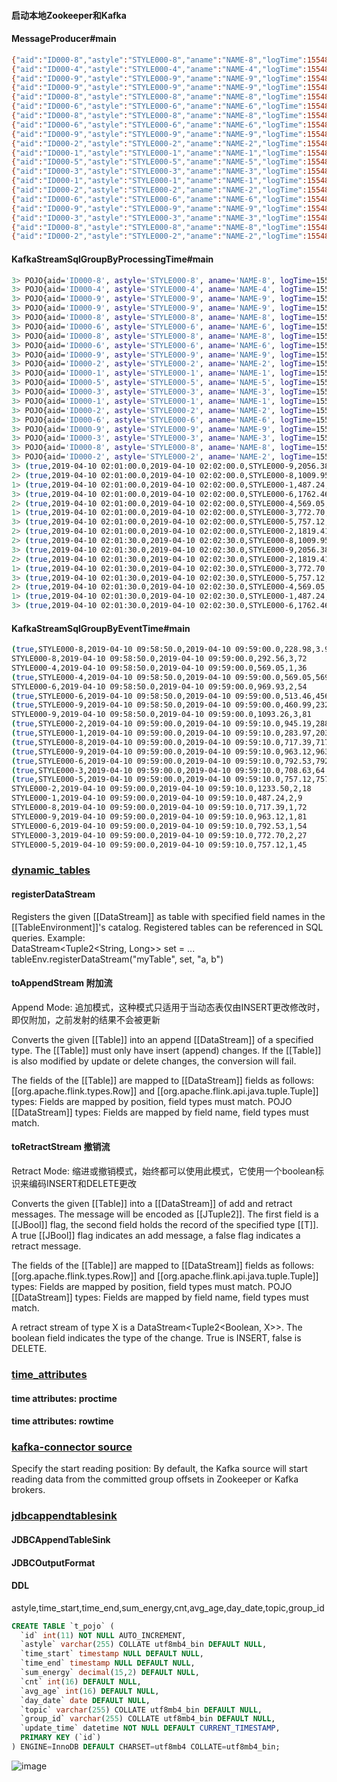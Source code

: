 #### 启动本地Zookeeper和Kafka

#### MessageProducer#main

```bash
{"aid":"ID000-8","astyle":"STYLE000-8","aname":"NAME-8","logTime":1554861531221,"energy":3.92,"age":72}
{"aid":"ID000-4","astyle":"STYLE000-4","aname":"NAME-4","logTime":1554861532524,"energy":569.05,"age":36}
{"aid":"ID000-9","astyle":"STYLE000-9","aname":"NAME-9","logTime":1554861533526,"energy":399.86,"age":81}
{"aid":"ID000-9","astyle":"STYLE000-9","aname":"NAME-9","logTime":1554861534528,"energy":460.99,"age":81}
{"aid":"ID000-8","astyle":"STYLE000-8","aname":"NAME-8","logTime":1554861535532,"energy":228.98,"age":72}
{"aid":"ID000-6","astyle":"STYLE000-6","aname":"NAME-6","logTime":1554861536535,"energy":513.46,"age":54}
{"aid":"ID000-8","astyle":"STYLE000-8","aname":"NAME-8","logTime":1554861537539,"energy":59.66,"age":72}
{"aid":"ID000-6","astyle":"STYLE000-6","aname":"NAME-6","logTime":1554861538544,"energy":456.47,"age":54}
{"aid":"ID000-9","astyle":"STYLE000-9","aname":"NAME-9","logTime":1554861539549,"energy":232.41,"age":81}
{"aid":"ID000-2","astyle":"STYLE000-2","aname":"NAME-2","logTime":1554861540555,"energy":945.19,"age":18}
{"aid":"ID000-1","astyle":"STYLE000-1","aname":"NAME-1","logTime":1554861541559,"energy":283.97,"age":9}
{"aid":"ID000-5","astyle":"STYLE000-5","aname":"NAME-5","logTime":1554861542561,"energy":757.12,"age":45}
{"aid":"ID000-3","astyle":"STYLE000-3","aname":"NAME-3","logTime":1554861543566,"energy":64.07,"age":27}
{"aid":"ID000-1","astyle":"STYLE000-1","aname":"NAME-1","logTime":1554861544570,"energy":203.27,"age":9}
{"aid":"ID000-2","astyle":"STYLE000-2","aname":"NAME-2","logTime":1554861545573,"energy":288.31,"age":18}
{"aid":"ID000-6","astyle":"STYLE000-6","aname":"NAME-6","logTime":1554861546575,"energy":792.53,"age":54}
{"aid":"ID000-9","astyle":"STYLE000-9","aname":"NAME-9","logTime":1554861547581,"energy":963.12,"age":81}
{"aid":"ID000-3","astyle":"STYLE000-3","aname":"NAME-3","logTime":1554861548583,"energy":708.63,"age":27}
{"aid":"ID000-8","astyle":"STYLE000-8","aname":"NAME-8","logTime":1554861549589,"energy":717.39,"age":72}
{"aid":"ID000-2","astyle":"STYLE000-2","aname":"NAME-2","logTime":1554861550594,"energy":585.91,"age":18}
```

#### KafkaStreamSqlGroupByProcessingTime#main

```bash
3> POJO{aid='ID000-8', astyle='STYLE000-8', aname='NAME-8', logTime=1554861531221, energy=3.92, age=72}
3> POJO{aid='ID000-4', astyle='STYLE000-4', aname='NAME-4', logTime=1554861532524, energy=569.05, age=36}
3> POJO{aid='ID000-9', astyle='STYLE000-9', aname='NAME-9', logTime=1554861533526, energy=399.86, age=81}
3> POJO{aid='ID000-9', astyle='STYLE000-9', aname='NAME-9', logTime=1554861534528, energy=460.99, age=81}
3> POJO{aid='ID000-8', astyle='STYLE000-8', aname='NAME-8', logTime=1554861535532, energy=228.98, age=72}
3> POJO{aid='ID000-6', astyle='STYLE000-6', aname='NAME-6', logTime=1554861536535, energy=513.46, age=54}
3> POJO{aid='ID000-8', astyle='STYLE000-8', aname='NAME-8', logTime=1554861537539, energy=59.66, age=72}
3> POJO{aid='ID000-6', astyle='STYLE000-6', aname='NAME-6', logTime=1554861538544, energy=456.47, age=54}
3> POJO{aid='ID000-9', astyle='STYLE000-9', aname='NAME-9', logTime=1554861539549, energy=232.41, age=81}
3> POJO{aid='ID000-2', astyle='STYLE000-2', aname='NAME-2', logTime=1554861540555, energy=945.19, age=18}
3> POJO{aid='ID000-1', astyle='STYLE000-1', aname='NAME-1', logTime=1554861541559, energy=283.97, age=9}
3> POJO{aid='ID000-5', astyle='STYLE000-5', aname='NAME-5', logTime=1554861542561, energy=757.12, age=45}
3> POJO{aid='ID000-3', astyle='STYLE000-3', aname='NAME-3', logTime=1554861543566, energy=64.07, age=27}
3> POJO{aid='ID000-1', astyle='STYLE000-1', aname='NAME-1', logTime=1554861544570, energy=203.27, age=9}
3> POJO{aid='ID000-2', astyle='STYLE000-2', aname='NAME-2', logTime=1554861545573, energy=288.31, age=18}
3> POJO{aid='ID000-6', astyle='STYLE000-6', aname='NAME-6', logTime=1554861546575, energy=792.53, age=54}
3> POJO{aid='ID000-9', astyle='STYLE000-9', aname='NAME-9', logTime=1554861547581, energy=963.12, age=81}
3> POJO{aid='ID000-3', astyle='STYLE000-3', aname='NAME-3', logTime=1554861548583, energy=708.63, age=27}
3> POJO{aid='ID000-8', astyle='STYLE000-8', aname='NAME-8', logTime=1554861549589, energy=717.39, age=72}
3> POJO{aid='ID000-2', astyle='STYLE000-2', aname='NAME-2', logTime=1554861550594, energy=585.91, age=18}
3> (true,2019-04-10 02:01:00.0,2019-04-10 02:02:00.0,STYLE000-9,2056.38,4)
2> (true,2019-04-10 02:01:00.0,2019-04-10 02:02:00.0,STYLE000-8,1009.95,4)
1> (true,2019-04-10 02:01:00.0,2019-04-10 02:02:00.0,STYLE000-1,487.24,2)
3> (true,2019-04-10 02:01:00.0,2019-04-10 02:02:00.0,STYLE000-6,1762.46,3)
2> (true,2019-04-10 02:01:00.0,2019-04-10 02:02:00.0,STYLE000-4,569.05,1)
1> (true,2019-04-10 02:01:00.0,2019-04-10 02:02:00.0,STYLE000-3,772.70,2)
3> (true,2019-04-10 02:01:00.0,2019-04-10 02:02:00.0,STYLE000-5,757.12,1)
2> (true,2019-04-10 02:01:00.0,2019-04-10 02:02:00.0,STYLE000-2,1819.41,3)
2> (true,2019-04-10 02:01:30.0,2019-04-10 02:02:30.0,STYLE000-8,1009.95,4)
3> (true,2019-04-10 02:01:30.0,2019-04-10 02:02:30.0,STYLE000-9,2056.38,4)
2> (true,2019-04-10 02:01:30.0,2019-04-10 02:02:30.0,STYLE000-2,1819.41,3)
1> (true,2019-04-10 02:01:30.0,2019-04-10 02:02:30.0,STYLE000-3,772.70,2)
3> (true,2019-04-10 02:01:30.0,2019-04-10 02:02:30.0,STYLE000-5,757.12,1)
2> (true,2019-04-10 02:01:30.0,2019-04-10 02:02:30.0,STYLE000-4,569.05,1)
1> (true,2019-04-10 02:01:30.0,2019-04-10 02:02:30.0,STYLE000-1,487.24,2)
3> (true,2019-04-10 02:01:30.0,2019-04-10 02:02:30.0,STYLE000-6,1762.46,3)
```

#### KafkaStreamSqlGroupByEventTime#main

```bash
(true,STYLE000-8,2019-04-10 09:58:50.0,2019-04-10 09:59:00.0,228.98,3.92)
STYLE000-8,2019-04-10 09:58:50.0,2019-04-10 09:59:00.0,292.56,3,72
STYLE000-4,2019-04-10 09:58:50.0,2019-04-10 09:59:00.0,569.05,1,36
(true,STYLE000-4,2019-04-10 09:58:50.0,2019-04-10 09:59:00.0,569.05,569.05)
STYLE000-6,2019-04-10 09:58:50.0,2019-04-10 09:59:00.0,969.93,2,54
(true,STYLE000-6,2019-04-10 09:58:50.0,2019-04-10 09:59:00.0,513.46,456.47)
(true,STYLE000-9,2019-04-10 09:58:50.0,2019-04-10 09:59:00.0,460.99,232.41)
STYLE000-9,2019-04-10 09:58:50.0,2019-04-10 09:59:00.0,1093.26,3,81
(true,STYLE000-2,2019-04-10 09:59:00.0,2019-04-10 09:59:10.0,945.19,288.31)
(true,STYLE000-1,2019-04-10 09:59:00.0,2019-04-10 09:59:10.0,283.97,203.27)
(true,STYLE000-8,2019-04-10 09:59:00.0,2019-04-10 09:59:10.0,717.39,717.39)
(true,STYLE000-9,2019-04-10 09:59:00.0,2019-04-10 09:59:10.0,963.12,963.12)
(true,STYLE000-6,2019-04-10 09:59:00.0,2019-04-10 09:59:10.0,792.53,792.53)
(true,STYLE000-3,2019-04-10 09:59:00.0,2019-04-10 09:59:10.0,708.63,64.07)
(true,STYLE000-5,2019-04-10 09:59:00.0,2019-04-10 09:59:10.0,757.12,757.12)
STYLE000-2,2019-04-10 09:59:00.0,2019-04-10 09:59:10.0,1233.50,2,18
STYLE000-1,2019-04-10 09:59:00.0,2019-04-10 09:59:10.0,487.24,2,9
STYLE000-8,2019-04-10 09:59:00.0,2019-04-10 09:59:10.0,717.39,1,72
STYLE000-9,2019-04-10 09:59:00.0,2019-04-10 09:59:10.0,963.12,1,81
STYLE000-6,2019-04-10 09:59:00.0,2019-04-10 09:59:10.0,792.53,1,54
STYLE000-3,2019-04-10 09:59:00.0,2019-04-10 09:59:10.0,772.70,2,27
STYLE000-5,2019-04-10 09:59:00.0,2019-04-10 09:59:10.0,757.12,1,45
```

### [dynamic_tables](https://ci.apache.org/projects/flink/flink-docs-stable/dev/table/streaming/dynamic_tables.html)

#### registerDataStream

Registers the given [[DataStream]] as table with specified field names in the [[TableEnvironment]]'s catalog.
Registered tables can be referenced in SQL queries.
Example:  
DataStream<Tuple2<String, Long>> set = ...
tableEnv.registerDataStream("myTable", set, "a, b")

#### toAppendStream 附加流

Append Mode: 追加模式，这种模式只适用于当动态表仅由INSERT更改修改时，即仅附加，之前发射的结果不会被更新

Converts the given [[Table]] into an append [[DataStream]] of a specified type.
The [[Table]] must only have insert (append) changes. If the [[Table]] is also modified by update or delete changes, the conversion will fail.

The fields of the [[Table]] are mapped to [[DataStream]] fields as follows:
[[org.apache.flink.types.Row]] and [[org.apache.flink.api.java.tuple.Tuple]]
types: Fields are mapped by position, field types must match.
POJO [[DataStream]] types: Fields are mapped by field name, field types must match.

#### toRetractStream 撤销流

Retract Mode: 缩进或撤销模式，始终都可以使用此模式，它使用一个boolean标识来编码INSERT和DELETE更改

Converts the given [[Table]] into a [[DataStream]] of add and retract messages.
The message will be encoded as [[JTuple2]]. The first field is a [[JBool]] flag, the second field holds the record of the specified type [[T]].
A true [[JBool]] flag indicates an add message, a false flag indicates a retract message.

The fields of the [[Table]] are mapped to [[DataStream]] fields as follows:
[[org.apache.flink.types.Row]] and [[org.apache.flink.api.java.tuple.Tuple]]
types: Fields are mapped by position, field types must match.
POJO [[DataStream]] types: Fields are mapped by field name, field types must match.

A retract stream of type X is a DataStream<Tuple2<Boolean, X>>. 
The boolean field indicates the type of the change. 
True is INSERT, false is DELETE.

### [time_attributes](https://ci.apache.org/projects/flink/flink-docs-stable/dev/table/streaming/time_attributes.html)

#### time attributes: proctime
#### time attributes: rowtime

### [kafka-connector source](https://ci.apache.org/projects/flink/flink-docs-stable/dev/table/connect.html#kafka-connector)

Specify the start reading position: By default, the Kafka source will start reading data from the committed group offsets in Zookeeper or Kafka brokers. 

### [jdbcappendtablesink](https://ci.apache.org/projects/flink/flink-docs-stable/dev/table/connect.html#jdbcappendtablesink)

#### JDBCAppendTableSink

#### JDBCOutputFormat

#### DDL

astyle,time_start,time_end,sum_energy,cnt,avg_age,day_date,topic,group_id

```sql
CREATE TABLE `t_pojo` (
  `id` int(11) NOT NULL AUTO_INCREMENT,
  `astyle` varchar(255) COLLATE utf8mb4_bin DEFAULT NULL,
  `time_start` timestamp NULL DEFAULT NULL,
  `time_end` timestamp NULL DEFAULT NULL,
  `sum_energy` decimal(15,2) DEFAULT NULL,
  `cnt` int(16) DEFAULT NULL,
  `avg_age` int(16) DEFAULT NULL,
  `day_date` date DEFAULT NULL,
  `topic` varchar(255) COLLATE utf8mb4_bin DEFAULT NULL,
  `group_id` varchar(255) COLLATE utf8mb4_bin DEFAULT NULL,
  `update_time` datetime NOT NULL DEFAULT CURRENT_TIMESTAMP,
  PRIMARY KEY (`id`)
) ENGINE=InnoDB DEFAULT CHARSET=utf8mb4 COLLATE=utf8mb4_bin;
```

![image](http://images.icocoro.me/images/new/20190411.png)